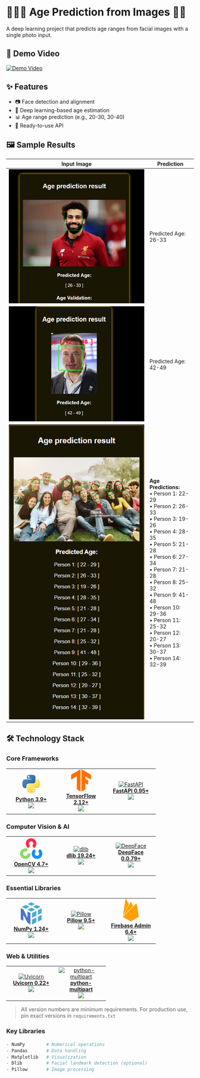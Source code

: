 # 👨🦳👩 Age Prediction from Images 🧒👵


A deep learning project that predicts age ranges from facial images with a single photo input.



## 🎥 Demo Video
[![Demo Video](assets/video_thumbnail.png)](https://youtu.be/your-video-link) <!-- Upload video to YouTube and embed -->

## ✨ Features
- 📷 Face detection and alignment
- 🧠 Deep learning-based age estimation
- 📊 Age range prediction (e.g., 20-30, 30-40)
- 🚀 Ready-to-use API

## 🖼️ Sample Results
| Input Image | Prediction |
|-------------|------------|
| ![Sample1](mo.png) | Predicted Age: 26-33 |
| ![Sample2](elon.png) | Predicted Age: 42-49 |
| ![Group Photo](group1.png) | **Age Predictions:** <br> • Person 1: 22-29 <br> • Person 2: 26-33 <br> • Person 3: 19-26 <br> • Person 4: 28-35 <br> • Person 5: 21-28 <br> • Person 6: 27-34 <br> • Person 7: 21-28 <br> • Person 8: 25-32 <br> • Person 9: 41-48 <br> • Person 10: 29-36 <br> • Person 11: 25-32 <br> • Person 12: 20-27 <br> • Person 13: 30-37 <br> • Person 14: 32-39 |



## 🛠️ Technology Stack

### Core Frameworks

<table>
  <tr>
    <td align="center" width="120">
      <a href="https://www.python.org/downloads/release/python-3913/" target="_blank">
        <img src="https://raw.githubusercontent.com/devicons/devicon/master/icons/python/python-original.svg" width="60" height="60" alt="Python">
        <br>
        <b>Python 3.9+</b>
      </a>
      <br>
      <a href="https://www.python.org/downloads/release/python-3913/">
        <img src="https://img.shields.io/badge/Download-3.9.13-blue?logo=python">
      </a>
    </td>
    <td align="center" width="120">
      <a href="https://www.tensorflow.org/" target="_blank">
        <img src="https://raw.githubusercontent.com/devicons/devicon/master/icons/tensorflow/tensorflow-original.svg" width="60" height="60" alt="TensorFlow">
        <br>
        <b>TensorFlow 2.12+</b>
      </a>
      <br>
      <a href="https://pypi.org/project/tensorflow/">
        <img src="https://img.shields.io/badge/Download-2.12.0-FF6F00?logo=tensorflow">
      </a>
    </td>
    <td align="center" width="120">
      <a href="https://fastapi.tiangolo.com/" target="_blank">
        <img src="https://fastapi.tiangolo.com/img/logo-margin/logo-teal.png" width="60" height="60" alt="FastAPI">
        <br>
        <b>FastAPI 0.95+</b>
      </a>
      <br>
      <a href="https://pypi.org/project/fastapi/">
        <img src="https://img.shields.io/badge/Download-0.95.2-009688?logo=fastapi">
      </a>
    </td>
  </tr>
</table>

### Computer Vision & AI

<table>
  <tr>
    <td align="center" width="120">
      <a href="https://opencv.org/" target="_blank">
        <img src="https://raw.githubusercontent.com/devicons/devicon/master/icons/opencv/opencv-original.svg" width="60" height="60" alt="OpenCV">
        <br>
        <b>OpenCV 4.7+</b>
      </a>
      <br>
      <a href="https://pypi.org/project/opencv-python/">
        <img src="https://img.shields.io/badge/Download-4.7.0.72-5C3EE8?logo=opencv">
      </a>
    </td>
    <td align="center" width="120">
      <a href="http://dlib.net/" target="_blank">
        <img src="https://raw.githubusercontent.com/wiki/davisking/dlib/images/dlib_logo.png" width="60" height="60" alt="dlib">
        <br>
        <b>dlib 19.24+</b>
      </a>
      <br>
      <a href="https://pypi.org/project/dlib/">
        <img src="https://img.shields.io/badge/Download-19.24.1-008000">
      </a>
    </td>
    <td align="center" width="120">
      <a href="https://github.com/serengil/deepface" target="_blank">
        <img src="https://raw.githubusercontent.com/serengil/deepface/master/icon/deepface-icon.png" width="60" height="60" alt="DeepFace">
        <br>
        <b>DeepFace 0.0.79+</b>
      </a>
      <br>
      <a href="https://pypi.org/project/deepface/">
        <img src="https://img.shields.io/badge/Download-0.0.79-black">
      </a>
    </td>
  </tr>
</table>

### Essential Libraries

<table>
  <tr>
    <td align="center" width="120">
      <a href="https://numpy.org/" target="_blank">
        <img src="https://raw.githubusercontent.com/devicons/devicon/master/icons/numpy/numpy-original.svg" width="60" height="60" alt="NumPy">
        <br>
        <b>NumPy 1.24+</b>
      </a>
      <br>
      <a href="https://pypi.org/project/numpy/">
        <img src="https://img.shields.io/badge/Download-1.24.3-013243?logo=numpy">
      </a>
    </td>
    <td align="center" width="120">
      <a href="https://python-pillow.org/" target="_blank">
        <img src="https://raw.githubusercontent.com/devicons/devicon/master/icons/pillow/pillow-original.svg" width="60" height="60" alt="Pillow">
        <br>
        <b>Pillow 9.5+</b>
      </a>
      <br>
      <a href="https://pypi.org/project/Pillow/">
        <img src="https://img.shields.io/badge/Download-9.5.0-3776AB">
      </a>
    </td>
    <td align="center" width="120">
      <a href="https://firebase.google.com/docs/admin/setup" target="_blank">
        <img src="https://raw.githubusercontent.com/devicons/devicon/master/icons/firebase/firebase-plain.svg" width="60" height="60" alt="Firebase">
        <br>
        <b>Firebase Admin 6.4+</b>
      </a>
      <br>
      <a href="https://pypi.org/project/firebase-admin/">
        <img src="https://img.shields.io/badge/Download-6.2.0-FFCA28?logo=firebase">
      </a>
    </td>
  </tr>
</table>

### Web & Utilities

<table>
  <tr>
    <td align="center" width="120">
      <a href="https://www.uvicorn.org/" target="_blank">
        <img src="https://raw.githubusercontent.com/encode/uvicorn/master/docs/uvicorn.png" width="60" height="60" alt="Uvicorn">
        <br>
        <b>Uvicorn 0.22+</b>
      </a>
      <br>
      <a href="https://pypi.org/project/uvicorn/">
        <img src="https://img.shields.io/badge/Download-0.22.0-499848">
      </a>
    </td>
    <td align="center" width="120">
      <a href="https://andrew-d.github.io/python-multipart/" target="_blank">
        <img src="https://raw.githubusercontent.com/Andrew-D/python-multipart/master/logo.png" width="60" height="60" alt="python-multipart">
        <br>
        <b>python-multipart</b>
      </a>
      <br>
      <a href="https://pypi.org/project/python-multipart/">
        <img src="https://img.shields.io/badge/Download-0.0.6-blueviolet">
      </a>
    </td>
  </tr>
</table>

> All version numbers are minimum requirements. For production use, pin exact versions in `requirements.txt`

### Key Libraries
```python
- NumPy        # Numerical operations
- Pandas       # Data handling
- Matplotlib   # Visualization
- Dlib         # Facial landmark detection (optional)
- Pillow       # Image processing

